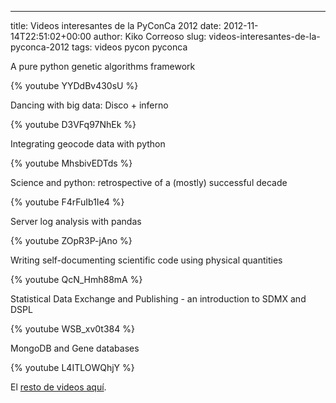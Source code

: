 ---
title: Videos interesantes de la PyConCa 2012
date: 2012-11-14T22:51:02+00:00
author: Kiko Correoso
slug: videos-interesantes-de-la-pyconca-2012
tags: videos pycon pyconca

A pure python genetic algorithms framework

{% youtube YYDdBv430sU %}

Dancing with big data: Disco + inferno

{% youtube D3VFq97NhEk %}

Integrating geocode data with python

{% youtube MhsbivEDTds %}

Science and python: retrospective of a (mostly) successful decade

{% youtube F4rFuIb1Ie4 %}

Server log analysis with pandas

{% youtube ZOpR3P-jAno %}

Writing self-documenting scientific code using physical quantities

{% youtube QcN_Hmh88mA %}

Statistical Data Exchange and Publishing - an introduction to SDMX and DSPL

{% youtube WSB_xv0t384 %}

MongoDB and Gene databases

{% youtube L4ITLOWQhjY %}

El [resto de videos aquí](http://pyvideo.org/category/25/pycon-ca-2012).

